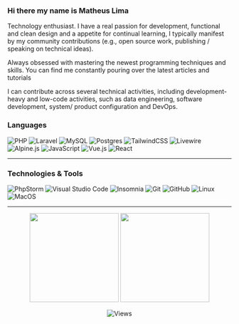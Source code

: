### Hi there my name is Matheus Lima

Technology enthusiast. I have a real passion for development, functional and clean design  and a appetite for continual learning, I typically manifest by my community contributions (e.g., open source work, publishing / speaking on technical ideas).

Always obsessed with mastering the newest programming techniques and skills. You can find me constantly pouring over the latest articles and tutorials 

I can contribute across several technical activities, including development-heavy and low-code activities, such as data engineering, software development, system/ product configuration and DevOps.


### Languages

![PHP](https://img.shields.io/badge/php-%23777BB4.svg?style=for-the-badge&logo=php&logoColor=white)
![Laravel](https://img.shields.io/badge/laravel-%23FF2D20.svg?style=for-the-badge&logo=laravel&logoColor=white)
![MySQL](https://img.shields.io/badge/mysql-%234479A1.svg?style=for-the-badge&logo=mysql&logoColor=white)
![Postgres](https://img.shields.io/badge/postgres-%23316192.svg?style=for-the-badge&logo=postgresql&logoColor=white)
![TailwindCSS](https://img.shields.io/badge/tailwindcss-%2338B2AC.svg?style=for-the-badge&logo=tailwind-css&logoColor=white)
![Livewire](https://img.shields.io/badge/livewire-%234E56A6.svg?style=for-the-badge&logo=Livewire&logoColor=white)
![Alpine.js](https://img.shields.io/badge/Alpine.js-%238BC0D0.svg?style=for-the-badge&logo=alpine.js&logoColor=white)
![JavaScript](https://img.shields.io/badge/javascript-%23323330.svg?style=for-the-badge&logo=javascript&logoColor=%23F7DF1E)
![Vue.js](https://img.shields.io/badge/vuejs-%2335495e.svg?style=for-the-badge&logo=vuedotjs&logoColor=%234FC08D)
![React](https://img.shields.io/badge/react-%2320232a.svg?style=for-the-badge&logo=react&logoColor=%2361DAFB)

---

### Technologies & Tools

![PhpStorm](https://img.shields.io/badge/phpstorm-143?style=for-the-badge&logo=phpstorm&logoColor=black&color=black&labelColor=darkorchid)
![Visual Studio Code](https://img.shields.io/badge/Visual%20Studio%20Code-007acc.svg?style=for-the-badge&logo=visual-studio-code&logoColor=white)
![Insomnia](https://img.shields.io/badge/insomnia-%234000BF.svg?style=for-the-badge&logo=insomnia&logoColor=white)
![Git](https://img.shields.io/badge/git-%23F05032.svg?style=for-the-badge&logo=git&logoColor=white)
![GitHub](https://img.shields.io/badge/github-%23181717.svg?style=for-the-badge&logo=github&logoColor=white)
![Linux](https://img.shields.io/badge/Linux-FCC624?style=for-the-badge&logo=linux&logoColor=black)
![MacOS](https://img.shields.io/badge/Mac%20OS-000000?style=for-the-badge&logo=apple&logoColor=white)

---

<div align="center">
  <img height="200em" src="https://github-readme-stats.vercel.app/api/top-langs?username=limatheus&theme=dracula&show_icons=true" />
  <img height="200em" src="https://github-readme-streak-stats.herokuapp.com/?user=limatheus&theme=dracula&date_format=M%20j%5B%2C%20Y%5D" />

  ![Views](https://komarev.com/ghpvc/?username=limatheus)	<p align="center">
</div>



